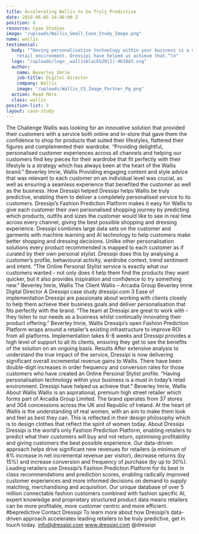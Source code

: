```yaml
---
title: Accelerating Wallis to be Truly Predictive
date: 2018-06-05 14:46:00 Z
position: 6
resource: Case Studies
image: "/uploads/Wallis_Small_Case_Study_Image.png"
name: wallis
testimonial:
  body: "“Having personalisation technology within your business is a must in today’s
    retail environment. Dressipi have helped us achieve that.”\n"
  logo: "/uploads/logo__wallisblack%20(1)-4b18d3.svg"
  author:
    name: Beverley Imrie
    job-title: Digital Director
    company: Wallis
    image: "/uploads/Wallis_CS_Image_Partner_Pg.png"
  action: Read More
  class: wallis
position-list: 3
layout: case-study
---
```


The Challenge Wallis was looking for an innovative solution that provided 
their customers with a service both online and in-store that 
gave them the confidence to shop for products that suited 
their lifestyles, flattered their figures and complemented 
their wardrobe. 
“Providing delightful, personalised customer experiences across 
all channels and helping our customers find key pieces for their 
wardrobe that fit perfectly with their lifestyle is a strategy which 
has always been at the heart of the Wallis brand.” Beverley 
Imrie, Wallis
Providing engaging content and style advice that was 
relevant to each customer on an individual level was 
crucial, as well as ensuring a seamless experience that 
benefited the customer as well as the business.
How Dressipi helped Dressipi helps Wallis be truly predictive, enabling them to 
deliver a completely personalised service to its customers. 
Dressipi’s Fashion Prediction Platform makes it easy for 
Wallis to give each customer their own personalised 
shopping journey by predicting which products, outfits and 
sizes the customer would like to see in real time across 
every channel, giving the best possible shopping and 
dressing experience.
Dressipi combines large data sets on the customer and 
garments with machine learning and AI technology to help 
customers make better shopping and dressing decisions. 
Unlike other personalisation solutions every product 
recommended is mapped to each customer as if curated by 
their own personal stylist. Dressipi does this by analysing a 
customer’s profile, behavioural activity, wardrobe context, 
trend sentiment and intent.
“The Online Personal Stylist service is exactly what our customers 
wanted - not only does it help them find the products they want 
quicker, but it also provides inspiration and confidence to try 
something new.” Beverley Imrie, Wallis
The Client
Wallis – Arcadia Group
Beverley Imrie
Digital Director
A Dressipi case study dressipi.com
3
Ease of implementation Dressipi are passionate about working with clients closely 
to help them achieve their business goals and deliver 
personalisation that fits perfectly with the brand.
“The team at Dressipi are great to work with - they listen to our 
needs as a business whilst continually innovating their product 
offering.” Beverley Imrie, Wallis
Dressipi’s open Fashion Prediction Platform wraps around 
a retailer’s existing infrastructure to improve ROI from all 
platforms. Implementation takes 6-8 weeks and Dressipi 
provides a high level of support to all its clients, ensuring 
they get to see the benefits of the solution on an ongoing 
basis. 
Results After extensive analysis to understand the true impact of 
the service, Dressipi is now delivering significant overall 
incremental revenue gains to Wallis. There have been 
double-digit increases in order frequency and conversion 
rates for those customers who have created an Online 
Personal Stylist profile.
“Having personalisation technology within your business is a 
must in today’s retail environment. Dressipi have helped us 
achieve that.” Beverley Imrie, Wallis
About Wallis
Wallis is an aspirational, premium high street retailer which 
forms part of Arcadia Group Limited. The brand operates 
from 37 stores and 304 concessions across the UK and 
Republic of Ireland.
At the heart of Wallis is the understanding of real women, with 
an aim to make them look and feel as best they can. This is 
reflected in their design philosophy which is to design clothes 
that reflect the spirit of women today.
About Dressipi 
Dressipi is the world’s only Fashion Prediction Platform, enabling 
retailers to predict what their customers will buy and not return, 
optimising profitability and giving customers the best possible 
experience. Our data-driven approach helps drive significant 
new revenues for retailers (a minimum of 8% increase in net 
incremental revenue per visitor), decrease returns (by 15%) and 
increase conversion and frequency of purchase (by up to 30%).
Leading retailers use Dressipi’s Fashion Prediction Platform for 
its best in class recommendations and prediction scores, enabling 
radically improved customer experiences and more informed 
decisions on demand to supply matching, merchandising and 
acquisition. Our unique database of over 5 million connectable 
fashion customers combined with fashion specific AI, expert 
knowledge and proprietary structured product data means 
retailers can be more profitable, more customer centric and 
more efficient.
#bepredictive
Contact Dressipi
To learn more about how Dressipi’s data-driven approach 
accelerates leading retailers to be truly predictive, get in touch 
today.
info@dressipi.com
www.dressipi.com
@dressipi